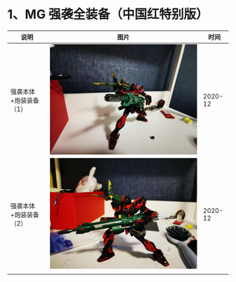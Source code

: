 # 1、MG 强袭全装备（中国红特别版）

| 说明                   | 图片                                                         | 时间    |
| ---------------------- | ------------------------------------------------------------ | ------- |
| 强袭本体+炮装装备（1） | ![image-20210902170053985](高达.assets/image-20210902170053985.png) | 2020-12 |
| 强袭本体+炮装装备（2） | ![image-20210902170102339](高达.assets/image-20210902170102339.png) | 2020-12 |
|                        |                                                              |         |



